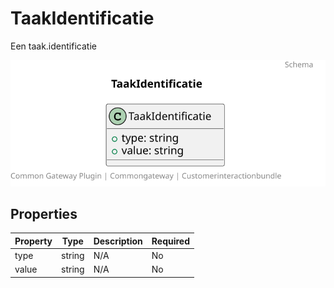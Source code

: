 # TaakIdentificatie

Een taak.identificatie

![Class Diagram](https://github.com/CommonGateway/CustomerInteractionBundle/blob/map-afdeling/docs/schema/klant.taak.identificatie.svg)

## Properties

| Property | Type | Description | Required |
|----------|------|-------------|----------|
| type | string | N/A | No |
| value | string | N/A | No |
